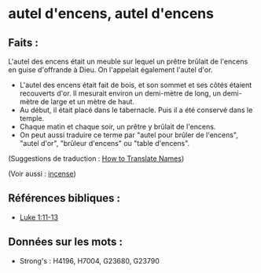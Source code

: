 # autel d'encens, autel d'encens

## Faits :

L'autel des encens était un meuble sur lequel un prêtre brûlait de l'encens en guise d'offrande à Dieu. On l'appelait également l'autel d'or.

* L'autel des encens était fait de bois, et son sommet et ses côtés étaient recouverts d'or. Il mesurait environ un demi-mètre de long, un demi-mètre de large et un mètre de haut.
* Au début, il était placé dans le tabernacle. Puis il a été conservé dans le temple.
* Chaque matin et chaque soir, un prêtre y brûlait de l'encens.
* On peut aussi traduire ce terme par "autel pour brûler de l'encens", "autel d'or", "brûleur d'encens" ou "table d'encens".

(Suggestions de traduction : [How to Translate Names](rc://en/ta/man/translate/translate-names))

(Voir aussi : [incense](../other/incense.md))

## Références bibliques :

* [Luke 1:11-13](rc://en/tn/help/luk/01/11)

## Données sur les mots :

* Strong's : H4196, H7004, G23680, G23790
